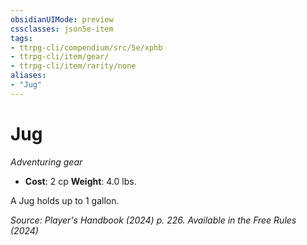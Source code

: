 ```yaml
---
obsidianUIMode: preview
cssclasses: json5e-item
tags:
- ttrpg-cli/compendium/src/5e/xphb
- ttrpg-cli/item/gear/
- ttrpg-cli/item/rarity/none
aliases: 
- "Jug"
---
```

# Jug
*Adventuring gear*  


- **Cost**: 2 cp
**Weight**: 4.0 lbs.

A Jug holds up to 1 gallon.

*Source: Player's Handbook (2024) p. 226. Available in the Free Rules (2024)*